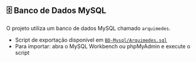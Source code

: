 ## 🗄️ Banco de Dados MySQL

O projeto utiliza um banco de dados MySQL chamado `arquimedes`.

- Script de exportação disponível em [`BD-Mysql/Arquimedes.sql`](BD-Mysql/Arquimedes.sql)
- Para importar: abra o MySQL Workbench ou phpMyAdmin e execute o script
